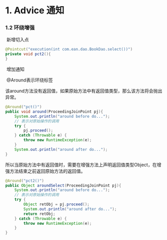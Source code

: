 # 1. Advice 通知

### 	1.2 环绕增强

​		新增切入点

```java
@Pointcut("execution(int com.ean.dao.BookDao.select())")
private void pct2(){
}
```

​		增加通知

​		@Around表示环绕标签

​		该around方法没有返回值，如果原始方法中有返回值类型，那么该方法将会抛出异常。

```java
@Around("pct()")
public void around(ProceedingJoinPoint pj){
    System.out.println("around before do...");
    // 表示对原始操作的调用
    try {
        pj.proceed();
    } catch (Throwable e) {
        throw new RuntimeException(e);
    }
    System.out.println("around after do...");
}
```

​		所以当原始方法中有返回值时，需要在增强方法上声明返回值类型Object，在增强方法结束之前返回原始方法的返回值。

```java
@Around("pct2()")
public Object aroundSelect(ProceedingJoinPoint pj){
    System.out.println("around before do...");
    // 表示对原始操作的调用
    try {
        Object retObj = pj.proceed();
        System.out.println("around after do...");
        return retObj;
    } catch (Throwable e) {
        throw new RuntimeException(e);
    }
}
```
